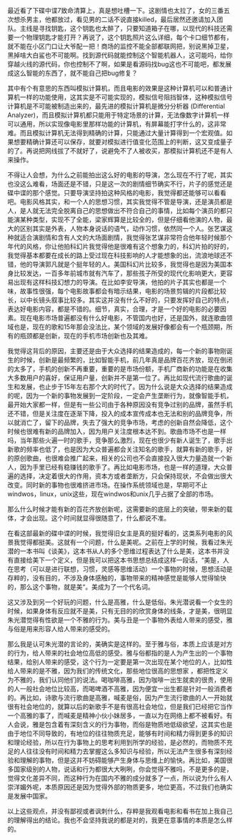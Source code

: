 最近看了下碟中谍7致命清算上，真是想吐槽一下。这剧情也太拉了，女的三番五次想杀男主，他都放过，看见男的二话不说直接killed，最后居然还邀请加入团队。主线是寻找钥匙，这个钥匙也太醉了，只要知道箱子在哪，以现代的科技还需要一个物理钥匙才能打开？再说了，这个钥匙照片这么详细，每个卡口细节都有，就不能在小区门口让大爷配一把！商场的监控不能全部都联网把，别说黑掉卫星，黑掉啥大白鲨也不可能啊。找到源代码就能控制这个智能机器人，这可能吗，给你穿越火线的源代码，你也控制不了啊，如果是看源码找bug这也不可能吧，都发展成这么智能的东西了，就不能自己把bug修复？

其中有个有意思的东西叫模拟计算机，而且电影的效果是这种计算机可以和普通计算机一样的功能使用，这其实是不可能实现的，模拟信号阻挡智体，这种模拟信号计算机是不可能被制造出来的，最先进的模拟计算机是微分分析器 (Differential Analyzer)，而且模拟计算机都只能用于特定场景的计算，无法像数字计算机一样可以通用，所以实现像电影里那样功能的计算机，有屏幕能打字什么的，这非常难。而且模拟计算机无法得到精确的计算，只能通过大量计算得到一个宏观值。如果想要精确计算还可以保存，就要对模拟进行值变化范围上的判断，这又变成量子的了。再说把网线拔了不就好了，说避免不了人被收买，那模拟计算机还不是有人来操作。



不得让人会想，为什么之前能拍出这么好的电影的导演，怎么现在不行了呢，其实也没这么难看，场面还是不错，只是这一次的剧情细节确实不行，片子的感觉还是碟中谍的那个感觉。只要导演坚持拍这种风格的电影，我觉得都还能够可以看看吧。电影风格其实，和一个人的思想习惯，其实我觉得不管是导演，还是演员都是人，是人就无法完全脱离自己的思想做出不符合自己的事情，比如每个演员的都只能演某种类型，实现不了全能，梁家辉算是比较全的，但是仔细看他演的人物，最大的区别其实是外表，人物本身说话的语气，动作习惯，依然同一个人。张艺谋这种就适合演剧情和含有人文的大场面剧情，我觉得张艺谋非常符合他年轻时候那个年代的风格，你让他拍科幻片我觉得他是很难有这个想象力的，科幻片拍的好的，我觉得基本都要在成长的路上受过现在科技影响的人才能想象的出，流浪地球还不错，他的导演郭凡就是个挺年轻的人。美国科幻片比较多，我觉得也是因为美国本身比较发达，一百多年前城市就有汽车了，那些孩子所受的现代化影响更大，更容易出现有这样科技幻想力的导演。在比如李安导演，他拍的片子其实也都是一个味，故事性很强，每个电影故事都会有暗示结果，电影的场景剪辑的片段都比较长，以中长镜头叙事比较多。其实这并没有什么不好的，只要发挥好自己的特点，表达好电影内容，都是不错的。细节，真实，合理，才是一个好的电影的必要因素。现在电影市场普遍都没有什么好电影，不管国内也好，还是国外，就连歌曲领域也是，现在的歌和15年那会没法比，某个领域的发展好像都会有一个瓶颈期，所有的瓶颈都是创新，现在的手机市场创新也及其难。

我觉得这背后的原因，主要还是由于大众选择的结果造成的，每一个新的事物刚诞生的时候，创新是最频繁的，比如智能手机，前几年真是品牌百花齐放，现在倒闭的太多了，手机的创新不再重要，重要的是市场份额，手机厂商新的功能是在收集大多数用户的喜好，保证用户量，创新并不是第一位了。再比如现代流行歌曲的诞生和发展，也止步于15年左右那个大的时代了。因为什么说是大众选择的结果造成的呢，因为一个新的事物发展到一定阶段，一定会产生垄断行为，就像智能手机，最开始大家都一样，但是有一些公司由于各种原因没有竞争过别的品牌，虽然手机还不错，但是关注度在逐渐下降，投入的成本宣传成本也无法和别的品牌竞争，所以就消亡了，留下的品牌，失去了强大的竞争市场，考虑的创新自然会降低，这个时候也很难有新的品牌加入，因为用户关注度根本达不到。歌曲市场不也是一样吗，当年那些火遍一时的歌手，竞争那么激烈，现在也很少有新人诞生了，歌手出新歌的频率也低了，也是因为大众普遍都会关注知名的歌手，就算有新的歌手，好的原创歌曲，也很难会推广起来，相关的公司也不会直接投入很大力量造就一个新人，因为手里已经有稳赚钱的歌手了。再比如电影市场，也是一样的道理，大众普遍的选择，决定着很大的作用，资本方或者垄断方，只会保持现状，不会做出很大改变。同时新的事物也很难挤进市场。在操作系统领域也是，早期可不止windwos，linux，unix这些，现在windwos和unix几乎占据了全部的市场。

那么什么时候才能有新的百花齐放创新呢，这需要新的底层上的突破，带来新的载体，才会出现。这个时间就显得很随意了，什么都说不准。

在看这部最新的碟中谍的时候，我觉得旧女主是真的挺好看的，这类系列电影的风景我觉得都挺美。这就有一个问题，什么是美呢。之前在上学的时候，我看过朱光潜的一本书叫《谈美》，这本书从人的多个思维过程表达了什么是美，这本书并没有直接给美下一个定义，但是我可以把这本书思想总结成这样一段话，“美是，人在思考（可以是进行联想，习惯，灵感等思维活动）一个事物的时候，思想活动是存粹的，没有目的，不涉及身体感触的，事物带来的精神感觉是能够人觉得愉快的，那么这个事物，就是美“。美成为了一个代名词。

这又涉及到另一个好玩的问题，什么是高雅，什么是低俗。朱光潜说看一个女生的时候，如果身体有反应就不是美，只有无目的的欣赏身体的线条，才是美，很明显朱光潜觉得有性欲是一个不雅的行为。美与丑是一个事物外表给人带来的感受，雅与俗是用来形容人给人带来的感受的。

那么我是认可朱光潜的言论的，美确实是这样的。至于雅与俗，本质上应该是对方的行为，给人带来的社会地位高低的感受。雅与俗都指的是人为产生出的一个事物结果，给别人带来的感受，这个行为一定要是第一次出现在某个地位的人，比如性给人带来的是不雅，因为我们的传统文化，那些地位很高的思想家 ，都把性定义为不雅的，我们认同他们的说法。喝咖啡高雅，因为咖啡一出生就卖的很贵，使用的人一般社会地位比较高，而喝啤酒不高雅，因为便宜一出生都是针对一般消费者的。再比如，诗歌与流行歌曲是高雅，喊麦是俗，因为产生流行歌曲的人一开始就很有社会地位的，就算以后的新歌手不是有很高社会地位，但是我们已经把它当作一个高雅的事了，而喊麦是精神小伙小妹居多，一直以为在网络上都不被看好。有人会说，雅是包含着有深刻含义的行为事物，而俗是物质地低级欲望，这其实也是由于地位不同导致的，有地位的往往物质充足，能够有时间和精力得到更多的知识和理论经验，所以在行为事物上的思考利用到所学的经验，是必然的，而物质不充足的人往往没有时间和精力去掌握这么多知识与经验，所以无法产生很多有深刻经验和理解的事物，但是这并不妨碍能够产生身体与思维上的愉快。再比如，美国很多国家级别的人物，说话和行为都很大大咧咧，你会觉得不雅吗，不是更多的是，觉得文化差异不同，而这种行为在国内不雅的成分就多了一点，所以说为什么有人崇洋媚外呢，本质原因还是因为觉得外部的物质更多，地位更高，不过我们也确实是发展中国家。

以上这些观点，并没有鄙视或者讽刺什么，存粹是我观看电影和看书在加上我自己的理解得出的结论。我也不会坚持我说的都是对的，我更在意事情的本质是怎么样的。